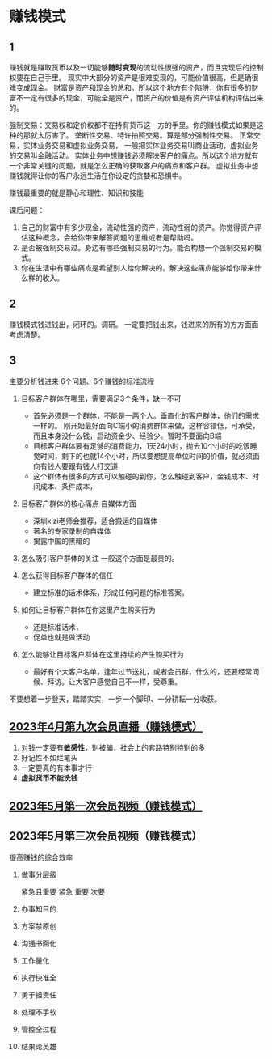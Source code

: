 # 赚钱模式


## 1
赚钱就是赚取货币以及一切能够**随时变现**的流动性很强的资产，而且变现后的控制权要在自己手里。
现实中大部分的资产是很难变现的，可能价值很高，但是确很难变成现金。
财富是资产和现金的总和。所以这个地方有个陷阱，你有很多的财富不一定有很多的现金，可能全是资产，而资产的价值是有资产评估机构评估出来的。

强制交易：交易权和定价权都不在持有货币这一方的手里。你的赚钱模式如果是这种的那就太厉害了。
垄断性交易、特许拍照交易。算是部分强制性交易。 
正常交易，实体业务交易和虚拟业务交易，
一般把实体业务交易叫商业活动，虚拟业务的交易叫金融活动。
实体业务中想赚钱必须解决客户的痛点。所以这个地方就有一个非常关键的问题，就是怎么正确的获取客户的痛点和客户群。
虚拟业务中想赚钱就得让你的客户永远生活在你设定的贪婪和恐惧中。

赚钱最重要的就是静心和理性、知识和技能   


课后问题：
1. 自己的财富中有多少现金，流动性强的资产，流动性弱的资产。你觉得资产评估这种概念，会给你带来解答问题的思维或者是帮助吗。
2. 是否被强制交易过。身边有哪些强制交易的行为。能否构想一个强制交易的模式。
3. 你在生活中有哪些痛点是希望别人给你解决的。解决这些痛点能够给你带来什么样的收入。


## 2
赚钱模式钱进钱出，闭环的。调研。
一定要把钱出来，钱进来的所有的方方面面考虑清楚。


## 3
主要分析钱进来
6个问题、6个赚钱的标准流程
1. 目标客户群体在哪里，需要满足3个条件，缺一不可
    - 首先必须是一个群体，不能是一两个人。垂直化的客户群体，他们的需求一样的。 刚开始最好面向C端小的消费群体来做，这样容错低，可承受，而且本身没什么钱，启动资金少、经验少。暂时不要面向B端
    - 目标客户群体要有足够的消费能力，1天24小时，抛去10个小时的吃饭睡觉时间，剩下的也就14个小时，所以要想提高单位时间的价值，就必须面向有钱人要跟有钱人打交道
    - 这个群体有很多的方式可以触碰的到你，怎么触碰到客户，金钱成本、时间成本、条件成本，
2. 目标客户群体的核心痛点
    自媒体方面
    - 深圳xizi老师会推荐，适合搬运的自媒体
    - 著名的专家录制的自媒体
    - 揭露中国的黑暗的
3. 怎么吸引客户群体的关注
    一般这个方面是最贵的。

4. 怎么获得目标客户群体的信任
    - 建立标准的话术体系，形成任何问题的标准答案。
5. 如何让目标客户群体在你这里产生购买行为
    - 还是标准话术，
    - 促单也就是做活动
6. 怎么能够让目标客户群体在这里持续的产生购买行为
    - 最好有个大客户名单，逢年过节送礼，或者会员群，什么的，还要经常问候、拜访。让大客户感觉自己不一样，受尊重。

不要想着一步登天，踏踏实实，一步一个脚印、一分耕耘一分收获。

## [2023年4月第九次会员直播（赚钱模式）](https://www.youtube.com/watch?v=n_gnm16B04A)

1. 对钱一定要有**敏感性**，别被骗，社会上的套路特别特别的多
2. 好记性不如烂笔头
3. 一定要真的有本事才行
4. **虚拟货币不能洗钱**


## [2023年5月第一次会员视频（赚钱模式）](https://www.youtube.com/watch?v=Pel29TnLt3M)



## 2023年5月第三次会员视频（赚钱模式）

提高赚钱的综合效率

1. 做事分层级

    紧急且重要
    紧急
    重要
    次要

2. 办事知目的


3. 方案禁原创


4. 沟通书面化


5. 工作量化


6. 执行快准全


7. 勇于担责任
 

8. 处理不手软


9. 管控全过程


10. 结果论英雄


